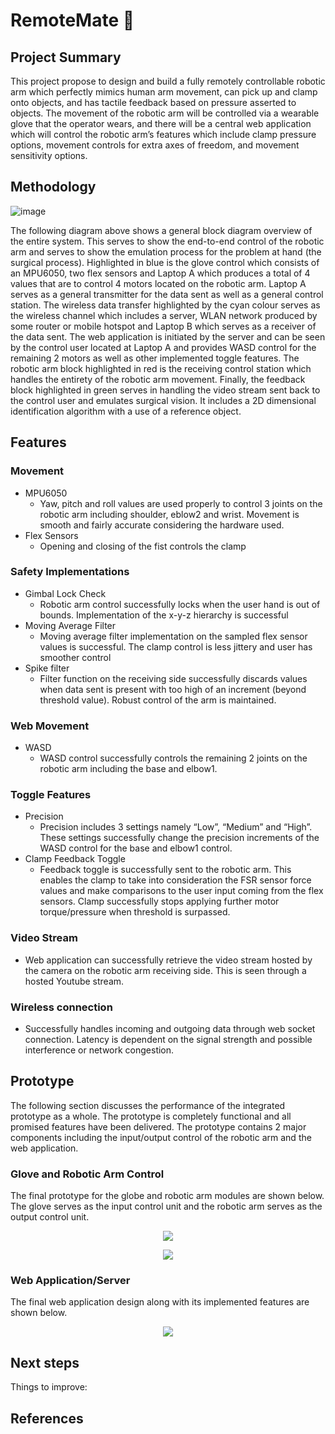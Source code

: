 # RemoteMate 🦾



## Project Summary
This project propose to design and build a fully remotely controllable robotic arm which perfectly mimics
human arm movement, can pick up and clamp onto objects, and has tactile feedback based on
pressure asserted to objects. The movement of the robotic arm will be controlled via a wearable
glove that the operator wears, and there will be a central web application which will control the robotic 
arm’s features which include clamp pressure options, movement controls for extra axes of freedom, and
movement sensitivity options.

## Methodology
![image](https://user-images.githubusercontent.com/57046416/217128001-85da4ccc-5645-4d18-becb-7c64d497bc03.png)

The following diagram above shows a general block diagram overview of the entire system. This
serves to show the end-to-end control of the robotic arm and serves to show the emulation
process for the problem at hand (the surgical process). Highlighted in blue is the glove control
which consists of an MPU6050, two flex sensors and Laptop A which produces a total of 4
values that are to control 4 motors located on the robotic arm. Laptop A serves as a general
transmitter for the data sent as well as a general control station. The wireless data transfer
highlighted by the cyan colour serves as the wireless channel which includes a server, WLAN
network produced by some router or mobile hotspot and Laptop B which serves as a receiver of
the data sent. The web application is initiated by the server and can be seen by the control user
located at Laptop A and provides WASD control for the remaining 2 motors as well as other
implemented toggle features. The robotic arm block highlighted in red is the receiving control
station which handles the entirety of the robotic arm movement. Finally, the feedback block
highlighted in green serves in handling the video stream sent back to the control user and
emulates surgical vision. It includes a 2D dimensional identification algorithm with a use of a
reference object.

## Features
### Movement
- MPU6050
  - Yaw, pitch and roll values are used properly to control 3 joints on the
  robotic arm including shoulder, eblow2 and wrist. Movement is smooth
  and fairly accurate considering the hardware used.
- Flex Sensors
  - Opening and closing of the fist controls the clamp
### Safety Implementations
- Gimbal Lock Check
  - Robotic arm control successfully locks when the user hand is out of
  bounds. Implementation of the x-y-z hierarchy is successful
- Moving Average Filter
  - Moving average filter implementation on the sampled flex sensor values is
  successful. The clamp control is less jittery and user has smoother control
- Spike filter
  - Filter function on the receiving side successfully discards values when
  data sent is present with too high of an increment (beyond threshold
  value). Robust control of the arm is maintained.
### Web Movement
- WASD
  - WASD control successfully controls the remaining 2 joints on the robotic arm
  including the base and elbow1.
### Toggle Features
- Precision
  - Precision includes 3 settings namely “Low”, “Medium” and “High”.
  These settings successfully change the precision increments of the WASD
  control for the base and elbow1 control.
- Clamp Feedback Toggle
  - Feedback toggle is successfully sent to the robotic arm. This enables the
  clamp to take into consideration the FSR sensor force values and make
  comparisons to the user input coming from the flex sensors. Clamp
  successfully stops applying further motor torque/pressure when threshold
  is surpassed.
### Video Stream
- Web application can successfully retrieve the video stream hosted by the camera
on the robotic arm receiving side. This is seen through a hosted Youtube stream.
### Wireless connection
- Successfully handles incoming and outgoing data through web socket connection.
Latency is dependent on the signal strength and possible interference or network
congestion.

## Prototype
The following section discusses the performance of the integrated prototype as a whole. The
prototype is completely functional and all promised features have been delivered. The prototype
contains 2 major components including the input/output control of the robotic arm and the web
application.

### Glove and Robotic Arm Control
The final prototype for the globe and robotic arm modules are shown below. The glove serves as the input control unit and the robotic arm serves as the output control unit.

<p align="center">
  <img src="https://user-images.githubusercontent.com/57046416/217128702-a53b75df-6068-48e9-a1db-198fb295625b.png"/>
</p>

<p align="center">
  <img src="https://user-images.githubusercontent.com/57046416/217128735-c08c5e6e-e092-41d5-9979-11c39e60e699.png"/>
</p>


### Web Application/Server
The final web application design along with its implemented features are shown below.

<p align="center">
  <img src="https://user-images.githubusercontent.com/57046416/217128835-e37ca4ae-0c75-4a78-95d9-a2ec1572049a.png"/>
</p>



## Next steps

Things to improve:



## References



